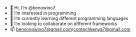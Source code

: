 - 👋 Hi, I’m @benowino7
- 👀 I’m interested in programming
- 🌱 I’m currently learning different programming languages
- 💞️ I’m looking to collaborate on different frameworks
- 📫 bensonowino7@gmail.com/contechkenya7@gmail.com

<!---
benowino7/benowino7 is a ✨ special ✨ repository because its `README.md` (this file) appears on your GitHub profile.
You can click the Preview link to take a look at your changes.
--->
